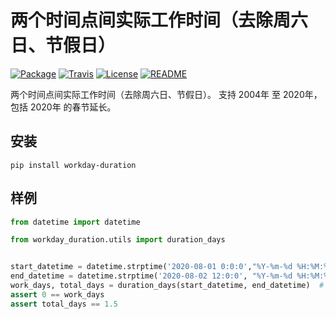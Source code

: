 # 两个时间点间实际工作时间（去除周六日、节假日）

[![Package](https://img.shields.io/pypi/v/chinesecalendar.svg)](https://pypi.python.org/pypi/chinesecalendar)
[![Travis](https://img.shields.io/travis/LKI/chinese-calendar.svg)](https://travis-ci.org/LKI/chinese-calendar)
[![License](https://img.shields.io/github/license/LKI/chinese-calendar.svg)](https://github.com/LKI/chinese-calendar/blob/master/LICENSE)
[![README](https://img.shields.io/badge/README-English-brightgreen.svg)](https://github.com/LKI/chinese-calendar/blob/master/README.en.md)

两个时间点间实际工作时间（去除周六日、节假日）。
支持 2004年 至 2020年，包括 2020年 的春节延长。

## 安装

```
pip install workday-duration
```

## 样例

``` python
from datetime import datetime

from workday_duration.utils import duration_days


start_datetime = datetime.strptime('2020-08-01 0:0:0',"%Y-%m-%d %H:%M:%S")
end_datetime = datetime.strptime('2020-08-02 12:0:0', "%Y-%m-%d %H:%M:%S")
work_days, total_days = duration_days(start_datetime, end_datetime)  # 区间全部在休息日)
assert 0 == work_days
assert total_days == 1.5
```